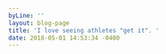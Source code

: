 ```yaml
---
byLine: ''
layout: blog-page
title: 'I love seeing athletes "get it". '
date: 2018-05-01 14:53:34 -0400
---
```

